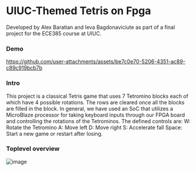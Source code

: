 # UIUC-Themed Tetris on Fpga
Developed by Alex Baratian and Ieva Bagdonaviciute as part of a final project for the ECE385 course at UIUC.

### Demo
https://github.com/user-attachments/assets/be7c0e70-5206-4351-ac89-c89c919bcb7b

### Intro
This project is a classical Tetris game that uses 7 Tetromino blocks each of which have 4 possible rotations. The rows are cleared once all the blocks are filled in the block. In general, we have used an SoC that utilizes a MicroBlaze processor for taking keyboard inputs through our FPGA board and controlling the rotations of the Tetrominos. The defined controls are: W: Rotate the Tetromino A: Move left D: Move right S: Accelerate fall Space: Start a new game or restart after losing. 

### Toplevel overview
![image](https://github.com/user-attachments/assets/c9b4d4c3-39ca-45b5-b3d4-ce7d2852d866)
